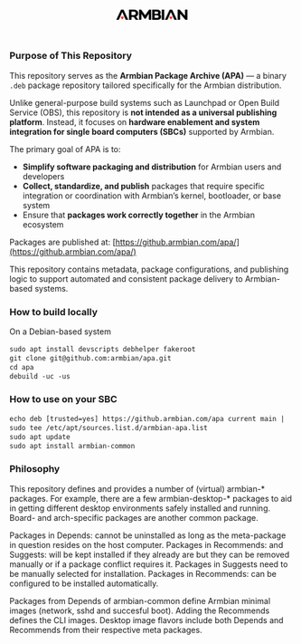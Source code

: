 <h2 align="center">
  <img src="https://raw.githubusercontent.com/armbian/.github/master/profile/logo.png" alt="Armbian logo" width="25%">
  <br><br>
</h2>

### Purpose of This Repository ###

This repository serves as the **Armbian Package Archive (APA)** — a binary `.deb` package repository tailored specifically for the Armbian distribution.

Unlike general-purpose build systems such as Launchpad or Open Build Service (OBS), this repository is **not intended as a universal publishing platform**. Instead, it focuses on **hardware enablement and system integration for single board computers (SBCs)** supported by Armbian.

The primary goal of APA is to:

- **Simplify software packaging and distribution** for Armbian users and developers
- **Collect, standardize, and publish** packages that require specific integration or coordination with Armbian’s kernel, bootloader, or base system
- Ensure that **packages work correctly together** in the Armbian ecosystem

Packages are published at: [https://github.armbian.com/apa/](https://github.armbian.com/apa/)

This repository contains metadata, package configurations, and publishing logic to support automated and consistent package delivery to Armbian-based systems.

### How to build locally ###

On a Debian-based system

    sudo apt install devscripts debhelper fakeroot
    git clone git@github.com:armbian/apa.git
    cd apa
    debuild -uc -us

### How to use on your SBC ###

    echo deb [trusted=yes] https://github.armbian.com/apa current main | sudo tee /etc/apt/sources.list.d/armbian-apa.list
    sudo apt update
    sudo apt install armbian-common

### Philosophy ###

This repository defines and provides a number of (virtual) armbian-* packages.  For example, there are a
few armbian-desktop-* packages to aid in getting different desktop environments safely installed and
running.  Board- and arch-specific packages are another common package.

Packages in Depends: cannot be uninstalled as long as the meta-package in question resides on the host
computer.  Packages in Recommends: and Suggests: will be kept installed if they already are but they can be
removed manually or if a package conflict requires it.  Packages in Suggests need to be manually selected
for installation.  Packages in Recommends: can be configured to be installed automatically.

Packages from Depends of armbian-common define Armbian minimal images (network, sshd and succesful boot).
Adding the Recommends defines the CLI images.  Desktop image flavors include both Depends and Recommends
from their respective meta packages.
